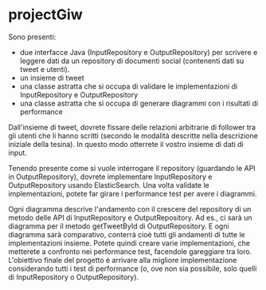 projectGiw
==========

Sono presenti:
- due interfacce Java (InputRepository e OutputRepository) per scrivere e leggere dati da un repository di documenti social (contenenti dati su tweet e utenti).
- un insieme di tweet
- una classe astratta che si occupa di validare le implementazioni di InputRepository e OutputRepository
- una classe astratta che si occupa di generare diagrammi con i risultati di performance 

Dall'insieme di tweet, dovrete fissare delle relazioni arbitrarie di follower tra gli utenti che li hanno scritti (secondo le modalità descritte nella descrizione iniziale della tesina).
In questo modo otterrete il vostro insieme di dati di input.

Tenendo presente come si vuole interrogare il repository (guardando le API in OutputRepository), dovrete implementare InputRepository e OutputRepository usando ElasticSearch.
Una volta validate le implementazioni, potete far girare i performance test per avere i diagrammi.

Ogni diagramma descrive l'andamento con il crescere del repository di un metodo delle API di InputRepository e OutputRepository. Ad es., ci sarà un diagramma per il metodo getTweetById di OutputRepository. 
E ogni diagramma sarà comparativo, conterrà cioè tutti gli andamenti di tutte le implementazioni insieme. 
Potete quindi creare varie implementazioni, che metterete a confronto nei performance test, facendole gareggiare tra loro.
L'obiettivo finale del progetto è arrivare alla migliore implementazione considerando tutti i test di performance (o, ove non sia possibile, solo quelli di InputRepository o OutputRepository).
